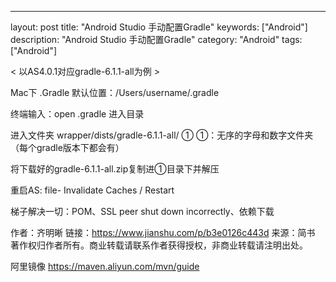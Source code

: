 ---
layout: post
title: "Android Studio 手动配置Gradle"
keywords: ["Android"]
description: "Android Studio 手动配置Gradle"
category: "Android"
tags: ["Android"]

< 以AS4.0.1对应gradle-6.1.1-all为例 >

Mac下 .Gradle 默认位置：/Users/username/.gradle

终端输入：open .gradle 进入目录

进入文件夹 wrapper/dists/gradle-6.1.1-all/ ①
①：无序的字母和数字文件夹（每个gradle版本下都会有）

将下载好的gradle-6.1.1-all.zip复制进①目录下并解压

重启AS: file- Invalidate Caches / Restart

梯子解决一切：POM、SSL peer shut down incorrectly、依赖下载

作者：齐明晰
链接：https://www.jianshu.com/p/b3e0126c443d
来源：简书
著作权归作者所有。商业转载请联系作者获得授权，非商业转载请注明出处。


阿里镜像
https://maven.aliyun.com/mvn/guide